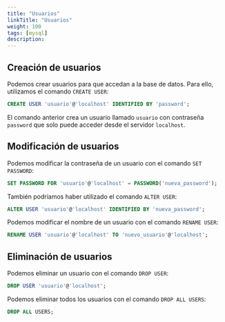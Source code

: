 ```yaml
---
title: "Usuarios"
linkTitle: "Usuarios"
weight: 100 
tags: [mysql]
description:  
---
```



## Creación de usuarios

Podemos crear usuarios para que accedan a la base de datos. Para ello, utilizamos el comando `CREATE USER`:

```sql
CREATE USER 'usuario'@'localhost' IDENTIFIED BY 'password';
```

El comando anterior crea un usuario llamado `usuario` con contraseña `password` que solo puede acceder desde el servidor `localhost`.


## Modificación de usuarios
Podemos modificar la contraseña de un usuario con el comando `SET PASSWORD`:
```sql
SET PASSWORD FOR 'usuario'@'localhost' = PASSWORD('nueva_password');
```

También podríamos haber utilizado el comando `ALTER USER`:
```sql
ALTER USER 'usuario'@'localhost' IDENTIFIED BY 'nueva_password';
```

Podemos modificar el nombre de un usuario con el comando `RENAME USER`:
```sql
RENAME USER 'usuario'@'localhost' TO 'nuevo_usuario'@'localhost';
```


## Eliminación de usuarios
Podemos eliminar un usuario con el comando `DROP USER`:
```sql
DROP USER 'usuario'@'localhost';
```

Podemos eliminar todos los usuarios con el comando `DROP ALL USERS`:
```sql
DROP ALL USERS;
```




